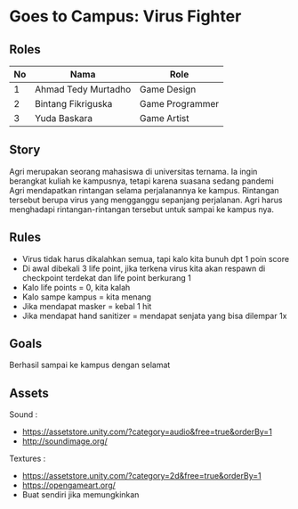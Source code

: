 # Goes to Campus: Virus Fighter

## Roles
| No | Nama                   | Role            |
|----|------------------------|-----------------|
| 1  | Ahmad Tedy Murtadho    | Game Design     |
| 2  | Bintang Fikriguska     | Game Programmer |
| 3  | Yuda Baskara           | Game Artist     |

## Story
Agri merupakan seorang mahasiswa di universitas ternama. Ia ingin berangkat kuliah ke kampusnya, tetapi karena suasana sedang pandemi Agri mendapatkan rintangan selama perjalanannya ke kampus. Rintangan tersebut berupa virus yang mengganggu sepanjang perjalanan. Agri harus menghadapi rintangan-rintangan tersebut untuk sampai ke kampus nya.

## Rules
- Virus tidak harus dikalahkan semua, tapi kalo kita bunuh dpt 1 poin score
- Di awal dibekali 3 life point, jika terkena virus kita akan respawn di checkpoint terdekat dan life point berkurang 1
- Kalo life points = 0, kita kalah
- Kalo sampe kampus = kita menang
- Jika mendapat masker = kebal 1 hit
- Jika mendapat hand sanitizer = mendapat senjata yang bisa dilempar 1x
 
## Goals
Berhasil sampai ke kampus dengan selamat

## Assets
Sound :
- https://assetstore.unity.com/?category=audio&free=true&orderBy=1
- http://soundimage.org/

Textures :
- https://assetstore.unity.com/?category=2d&free=true&orderBy=1
- https://opengameart.org/
- Buat sendiri jika memungkinkan
